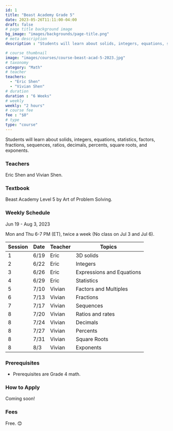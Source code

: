 ```yaml
---
id: 1
title: "Beast Academy Grade 5"
date: 2023-05-26T11:11:00-04:00
draft: false
# page title background image
bg_image: "images/backgrounds/page-title.png"
# meta description
description : "Students will learn about solids, integers, equations, statistics, factors, fractions, sequences, ratios, decimals, percents, square roots, and exponents."

# course thumbnail
image: "images/courses/course-beast-acad-5-2023.jpg"
# taxonomy
category: "Math"
# teacher
teachers:
  - "Eric Shen"
  - "Vivian Shen"
# duration
duration : "6 Weeks"
# weekly
weekly: "2 hours"
# course fee
fee : "$0"
# type
type: "course"
---
```


Students will learn about solids, integers, equations, statistics, factors, fractions, sequences, ratios, decimals, percents, square roots, and exponents.

### Teachers

Eric Shen and Vivian Shen.

### Textbook 
Beast Academy Level 5 by Art of Problem Solving.

### Weekly Schedule

Jun 19 - Aug 3, 2023

Mon and Thu 6-7 PM (ET), twice a week (No class on Jul 3 and Jul 6).

|Session|Date  | Teacher|Topics
|-------|------|--------|------------------------------------------------------
|1      |6/19  | Eric   | 3D solids
|2      |6/22  | Eric   | Integers
|3      |6/26  | Eric   | Expressions and Equations
|4      |6/29  | Eric   | Statistics
|5      |7/10  | Vivian | Factors and Multiples
|6      |7/13  | Vivian | Fractions
|7      |7/17  | Vivian | Sequences
|8      |7/20  | Vivian | Ratios and rates
|8      |7/24  | Vivian | Decimals
|8      |7/27  | Vivian | Percents
|8      |7/31  | Vivian | Square Roots
|8      |8/3   | Vivian | Exponents

### Prerequisites

* Prerequisites are Grade 4 math.

### How to Apply

Coming soon!

### Fees

Free. 😊

